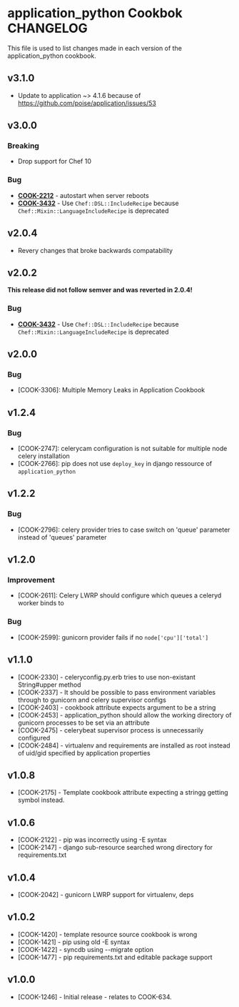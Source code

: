 application_python Cookbok CHANGELOG
====================================
This file is used to list changes made in each version of the application_python cookbook.

v3.1.0
------
- Update to application ~> 4.1.6 because of https://github.com/poise/application/issues/53

v3.0.0
------
### Breaking
- Drop support for Chef 10

### Bug
- **[COOK-2212](https://tickets.opscode.com/browse/COOK-2212)** - autostart when server reboots
- **[COOK-3432](https://tickets.opscode.com/browse/COOK-3432)** - Use `Chef::DSL::IncludeRecipe` because `Chef::Mixin::LanguageIncludeRecipe` is deprecated

v2.0.4
------
- Revery changes that broke backwards compatability

v2.0.2
------
**This release did not follow semver and was reverted in 2.0.4!**

### Bug
- **[COOK-3432](https://tickets.opscode.com/browse/COOK-3432)** - Use `Chef::DSL::IncludeRecipe` because `Chef::Mixin::LanguageIncludeRecipe` is deprecated

v2.0.0
------
### Bug
- [COOK-3306]: Multiple Memory Leaks in Application Cookbook

v1.2.4
------
### Bug

- [COOK-2747]: celerycam configuration is not suitable for multiple node celery installation
- [COOK-2766]: pip does not use `deploy_key` in  django ressource of `application_python`

v1.2.2
------
### Bug
- [COOK-2796]: celery provider tries to case switch on 'queue' parameter instead of 'queues' parameter

v1.2.0
------
### Improvement
- [COOK-2611]: Celery LWRP should configure which queues a celeryd worker binds to

### Bug

- [COOK-2599]: gunicorn provider fails if no `node['cpu']['total']`

v1.1.0
------
* [COOK-2330] - celeryconfig.py.erb tries to use non-existant String#upper method
* [COOK-2337] - It should be possible to pass environment variables through to gunicorn and celery supervisor configs
* [COOK-2403] - cookbook attribute expects argument to be a string
* [COOK-2453] - application_python should allow the working directory of gunicorn processes to be set via an attribute
* [COOK-2475] - celerybeat supervisor process is unnecessarily configured
* [COOK-2484] - virtualenv and requirements are installed as root instead of uid/gid specified by application properties

v1.0.8
------
* [COOK-2175] - Template cookbook attribute expecting a stringg getting symbol instead.

v1.0.6
------
* [COOK-2122] - pip was incorrectly using -E syntax
* [COOK-2147] - django sub-resource searched wrong directory for requirements.txt

v1.0.4
------
* [COOK-2042] - gunicorn LWRP support for virtualenv, deps

v1.0.2
------
* [COOK-1420] - template resource source cookbook is wrong
* [COOK-1421] - pip using old -E syntax
* [COOK-1422] - syncdb using --migrate option
* [COOK-1477] - pip requirements.txt and editable package support

v1.0.0
------
* [COOK-1246] - Initial release - relates to COOK-634.
